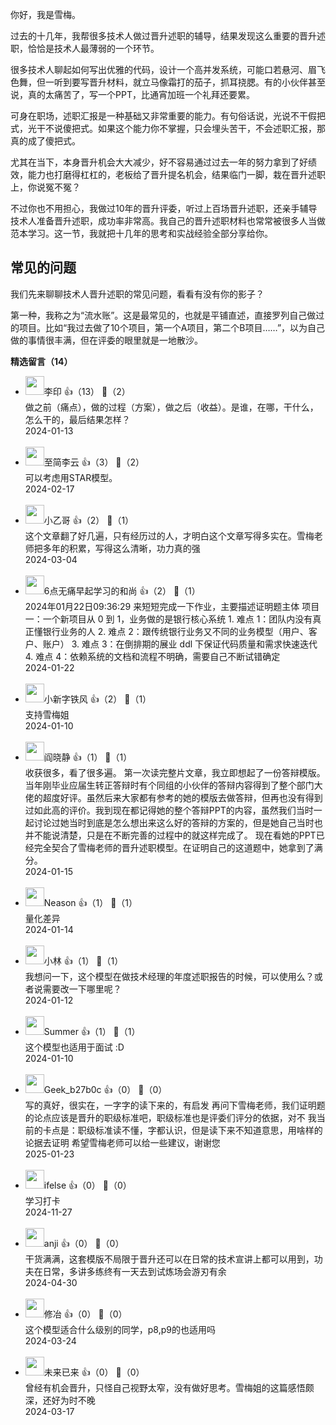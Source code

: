 你好，我是雪梅。

过去的十几年，我帮很多技术人做过晋升述职的辅导，结果发现这么重要的晋升述职，恰恰是技术人最薄弱的一个环节。

很多技术人聊起如何写出优雅的代码，设计一个高并发系统，可能口若悬河、眉飞色舞，但一听到要写晋升材料，就立马像霜打的茄子，抓耳挠腮。有的小伙伴甚至说，真的太痛苦了，写一个PPT，比通宵加班一个礼拜还要累。

可身在职场，述职汇报是一种基础又非常重要的能力。有句俗话说，光说不干假把式，光干不说傻把式。如果这个能力你不掌握，只会埋头苦干，不会述职汇报，那真的成了傻把式。

尤其在当下，本身晋升机会大大减少，好不容易通过过去一年的努力拿到了好绩效，能力也打磨得杠杠的，老板给了晋升提名机会，结果临门一脚，栽在晋升述职上，你说冤不冤？

不过你也不用担心，我做过10年的晋升评委，听过上百场晋升述职，还亲手辅导技术人准备晋升述职，成功率非常高。我自己的晋升述职材料也常常被很多人当做范本学习。这一节，我就把十几年的思考和实战经验全部分享给你。

## 常见的问题

我们先来聊聊技术人晋升述职的常见问题，看看有没有你的影子？

第一种，我称之为“流水账”。这是最常见的，也就是平铺直述，直接罗列自己做过的项目。比如“我过去做了10个项目，第一个A项目，第二个B项目……”，以为自己做的事情很丰满，但在评委的眼里就是一地散沙。
<div><strong>精选留言（14）</strong></div><ul>
<li><img src="https://static001.geekbang.org/account/avatar/00/0f/d9/71/9c134b18.jpg" width="30px"><span>李印</span> 👍（13） 💬（2）<div>做之前（痛点），做的过程（方案），做之后（收益）。是谁，在哪，干什么，怎么干的，最后结果怎样？</div>2024-01-13</li><br/><li><img src="https://static001.geekbang.org/account/avatar/00/13/58/09/e4f65502.jpg" width="30px"><span>至简李云</span> 👍（3） 💬（2）<div>可以考虑用STAR模型。</div>2024-02-17</li><br/><li><img src="https://static001.geekbang.org/account/avatar/00/10/39/8c/ff48ece3.jpg" width="30px"><span>小乙哥</span> 👍（2） 💬（1）<div>这个文章翻了好几遍，只有经历过的人，才明白这个文章写得多实在。雪梅老师把多年的积累，写得这么清晰，功力真的强</div>2024-03-04</li><br/><li><img src="https://static001.geekbang.org/account/avatar/00/19/fd/58/1af629c7.jpg" width="30px"><span>6点无痛早起学习的和尚</span> 👍（2） 💬（1）<div>2024年01月22日09:36:29
来短短完成一下作业，主要描述证明题主体
项目一：一个新项目从 0 到 1，业务做的是银行核心系统
1. 难点 1：团队内没有真正懂银行业务的人
2. 难点 2：跟传统银行业务又不同的业务模型（用户、客户、账户）
3. 难点 3：在倒排期的展业 ddl 下保证代码质量和需求快速迭代
4. 难点 4：依赖系统的文档和流程不明确，需要自己不断试错确定</div>2024-01-22</li><br/><li><img src="https://static001.geekbang.org/account/avatar/00/3a/29/fa/6fe72175.jpg" width="30px"><span>小新字铁风</span> 👍（2） 💬（1）<div>支持雪梅姐</div>2024-01-10</li><br/><li><img src="https://static001.geekbang.org/account/avatar/00/15/4c/e1/814431e9.jpg" width="30px"><span>阎晓静</span> 👍（1） 💬（1）<div>收获很多，看了很多遍。
第一次读完整片文章，我立即想起了一份答辩模版。当年刚毕业应届生转正答辩时有个同组的小伙伴的答辩内容得到了整个部门大佬的超度好评。虽然后来大家都有参考的她的模版去做答辩，但再也没有得到过如此高的评价。我到现在都记得她的整个答辩PPT的内容，虽然我们当时一起讨论过她当时到底是怎么想出来这么好的答辩的方案的，但是她自己当时也并不能说清楚，只是在不断完善的过程中的就这样完成了。
现在看她的PPT已经完全契合了雪梅老师的晋升述职模型。在证明自己的这道题中，她拿到了满分。</div>2024-01-15</li><br/><li><img src="https://static001.geekbang.org/account/avatar/00/19/4d/df/aaaa8ba8.jpg" width="30px"><span>Neason</span> 👍（1） 💬（1）<div>量化差异</div>2024-01-14</li><br/><li><img src="https://static001.geekbang.org/account/avatar/00/23/f1/01/0b0d8a5f.jpg" width="30px"><span>小林</span> 👍（1） 💬（1）<div>我想问一下，这个模型在做技术经理的年度述职报告的时候，可以使用么？或者说需要改一下哪里呢？</div>2024-01-12</li><br/><li><img src="https://static001.geekbang.org/account/avatar/00/1d/2f/4d/791d0f5e.jpg" width="30px"><span>Summer</span> 👍（1） 💬（1）<div>这个模型也适用于面试 :D</div>2024-01-10</li><br/><li><img src="http://thirdwx.qlogo.cn/mmopen/vi_32/DYAIOgq83epEAiaGHKyZ3WIyTiaveyzUqgnzIez46hKia51tBCW747KicQ7ZNYg38EAFIMGSsP0KObwZ0snKFSCyjw/132" width="30px"><span>Geek_b27b0c</span> 👍（0） 💬（0）<div>写的真好，很实在，一字字的读下来的，有启发
再问下雪梅老师，我们证明题的论点应该是晋升的职级标准吧，职级标准也是评委们评分的依据，对不
我当前的卡点是：职级标准读不懂，字都认识，但是读下来不知道意思，用啥样的论据去证明
希望雪梅老师可以给一些建议，谢谢您</div>2025-01-23</li><br/><li><img src="https://static001.geekbang.org/account/avatar/00/26/eb/d7/90391376.jpg" width="30px"><span>ifelse</span> 👍（0） 💬（0）<div>学习打卡</div>2024-11-27</li><br/><li><img src="https://static001.geekbang.org/account/avatar/00/11/a1/5d/6f754b1f.jpg" width="30px"><span>anji</span> 👍（0） 💬（0）<div>干货满满，这套模版不局限于晋升还可以在日常的技术宣讲上都可以用到，功夫在日常，多讲多练终有一天去到试炼场会游刃有余</div>2024-04-30</li><br/><li><img src="https://static001.geekbang.org/account/avatar/00/0f/b9/a0/ed4c3eae.jpg" width="30px"><span>修冶</span> 👍（0） 💬（0）<div>这个模型适合什么级别的同学，p8,p9的也适用吗</div>2024-03-24</li><br/><li><img src="https://static001.geekbang.org/account/avatar/00/12/1d/3a/cdf9c55f.jpg" width="30px"><span>未来已来</span> 👍（0） 💬（0）<div>曾经有机会晋升，只怪自己视野太窄，没有做好思考。雪梅姐的这篇感悟颇深，还好为时不晚</div>2024-03-17</li><br/>
</ul>